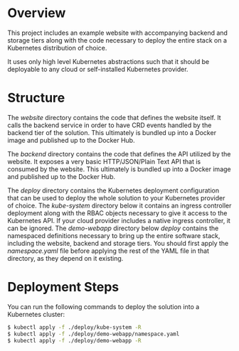 # Overview

This project includes an example website with accompanying backend and storage
tiers along with the code necessary to deploy the entire stack on a Kubernetes
distribution of choice.

It uses only high level Kubernetes abstractions such that it should be
deployable to any cloud or self-installed Kubernetes provider.

# Structure

The _website_ directory contains the code that defines the website itself. It
calls the backend service in order to have CRD events handled by the backend
tier of the solution. This ultimately is bundled up into a Docker image and
published up to the Docker Hub.

The _backend_ directory contains the code that defines the API utilized by the
website. It exposes a very basic HTTP/JSON/Plain Text API that is consumed by
the website. This ultimately is bundled up into a Docker image and published up
to the Docker Hub.

The _deploy_ directory contains the Kubernetes deployment configuration that
can be used to deploy the whole solution to your Kubernetes provider of choice.
The _kube-system_ directory below it contains an ingress controller deployment
along with the RBAC objects necessary to give it access to the Kubernetes API.
If your cloud provider includes a native ingress controller, it can be ignored.
The _demo-webapp_ directory below _deploy_ contains the namespaced definitions
necessary to bring up the entire software stack, including the website, backend
and storage tiers. You should first apply the _namespace.yaml_ file before
applying the rest of the YAML file in that directory, as they depend on it
existing.

# Deployment Steps

You can run the following commands to deploy the solution into a Kubernetes
cluster:

```bash
$ kubectl apply -f ./deploy/kube-system -R
$ kubectl apply -f ./deploy/demo-webapp/namespace.yaml
$ kubectl apply -f ./deploy/demo-webapp -R
```
